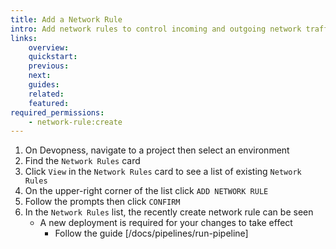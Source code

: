 ```yaml
---
title: Add a Network Rule
intro: Add network rules to control incoming and outgoing network traffic that is allowed to and from your servers, based on network port and source/destination IP address range.
links:
    overview:
    quickstart:
    previous:
    next:
    guides:
    related:
    featured:
required_permissions:
    - network-rule:create
---
```


1. On Devopness, navigate to a project then select an environment
1. Find the `Network Rules` card
1. Click `View` in the `Network Rules` card to see a list of existing `Network Rules`
1. On the upper-right corner of the list click `ADD NETWORK RULE`
1. Follow the prompts then click `CONFIRM`
1. In the `Network Rules` list, the recently create network rule can be seen
    - A new deployment is required for your changes to take effect
        - Follow the guide [/docs/pipelines/run-pipeline]
